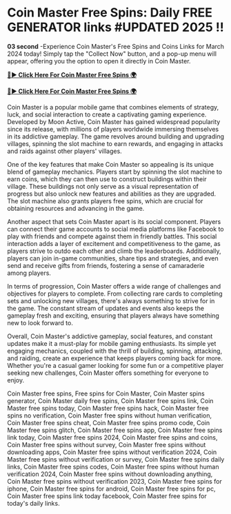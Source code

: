 # Coin Master Free Spins: Daily FREE GENERATOR links #UPDATED 2025 !!

**03 second** -Experience Coin Master's Free Spins and Coins Links for March 2024 today! Simply tap the "Collect Now" button, and a pop-up menu will appear, offering you the option to open it directly in Coin Master. 

[**🔴► Click Here For Coin Master Free Spins 🌍**](https://moroccino.github.io/CoinMaster/)

[**🔴► Click Here For Coin Master Free Spins 🌍**](https://moroccino.github.io/CoinMaster/)
 
Coin Master is a popular mobile game that combines elements of strategy, luck, and social interaction to create a captivating gaming experience. Developed by Moon Active, Coin Master has gained widespread popularity since its release, with millions of players worldwide immersing themselves in its addictive gameplay. The game revolves around building and upgrading villages, spinning the slot machine to earn rewards, and engaging in attacks and raids against other players' villages.

One of the key features that make Coin Master so appealing is its unique blend of gameplay mechanics. Players start by spinning the slot machine to earn coins, which they can then use to construct buildings within their village. These buildings not only serve as a visual representation of progress but also unlock new features and abilities as they are upgraded. The slot machine also grants players free spins, which are crucial for obtaining resources and advancing in the game.

Another aspect that sets Coin Master apart is its social component. Players can connect their game accounts to social media platforms like Facebook to play with friends and compete against them in friendly battles. This social interaction adds a layer of excitement and competitiveness to the game, as players strive to outdo each other and climb the leaderboards. Additionally, players can join in-game communities, share tips and strategies, and even send and receive gifts from friends, fostering a sense of camaraderie among players.

In terms of progression, Coin Master offers a wide range of challenges and objectives for players to complete. From collecting rare cards to completing sets and unlocking new villages, there's always something to strive for in the game. The constant stream of updates and events also keeps the gameplay fresh and exciting, ensuring that players always have something new to look forward to.

Overall, Coin Master's addictive gameplay, social features, and constant updates make it a must-play for mobile gaming enthusiasts. Its simple yet engaging mechanics, coupled with the thrill of building, spinning, attacking, and raiding, create an experience that keeps players coming back for more. Whether you're a casual gamer looking for some fun or a competitive player seeking new challenges, Coin Master offers something for everyone to enjoy.

Coin Master free spins, Free spins for Coin Master, Coin Master spins generator, Coin Master daily free spins, Coin Master free spins link, Coin Master free spins today, Coin Master free spins hack, Coin Master free spins no verification, Coin Master free spins without human verification, Coin Master free spins cheat, Coin Master free spins promo code, Coin Master free spins glitch, Coin Master free spins app, Coin Master free spins link today, Coin Master free spins 2024, Coin Master free spins and coins, Coin Master free spins without survey, Coin Master free spins without downloading apps, Coin Master free spins without verification 2024, Coin Master free spins without verification or survey, Coin Master free spins daily links, Coin Master free spins codes, Coin Master free spins without human verification 2024, Coin Master free spins without downloading anything, Coin Master free spins without verification 2023, Coin Master free spins for iphone, Coin Master free spins for android, Coin Master free spins for pc, Coin Master free spins link today facebook, Coin Master free spins for today's daily links.
